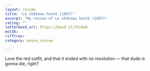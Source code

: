 ```yaml
---
layout: review
title: "Le château hanté (1897)"
excerpt: "My review of Le château hanté (1897)"
rating: ""
letterboxd_url: https://boxd.it/3XiHwb
mst3k: 
rifftrax: 
category: movie_review

---
```


Love the red outfit, and that it ended with no resolution — that dude is gonna die, right?